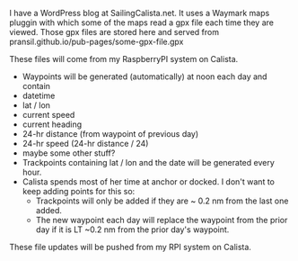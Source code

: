 I have a WordPress blog at SailingCalista.net. It uses a Waymark maps pluggin with which some of the maps 
read a gpx file each time they are viewed. Those gpx files are stored here and served from
pransil.github.io/pub-pages/some-gpx-file.gpx

These files will come from my RaspberryPI system on Calista. 
 - Waypoints will be generated (automatically) at noon each day and contain
  - datetime
  - lat / lon
  - current speed
  - current heading
  - 24-hr distance (from waypoint of previous day)
  - 24-hr speed (24-hr distance / 24)
  - maybe some other stuff?  
 - Trackpoints containing lat / lon and the date will be generated every hour.
 - Calista spends most of her time at anchor or docked. I don't want to keep adding points for this so:
     - Trackpoints will only be added if they are ~ 0.2 nm from the last one added.
     - The new waypoint each day will replace the waypoint from the prior day if it is LT ~0.2 nm from the prior day's waypoint.

These file updates will be pushed from my RPI system on Calista.
